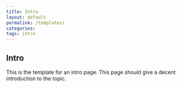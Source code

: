 ```yaml
---
title: Intro
layout: default
permalink: /templates/
categories: 
tags: intro
---
```


## Intro

This is the template for an intro page. This page should give a decent introduction to the topic.
